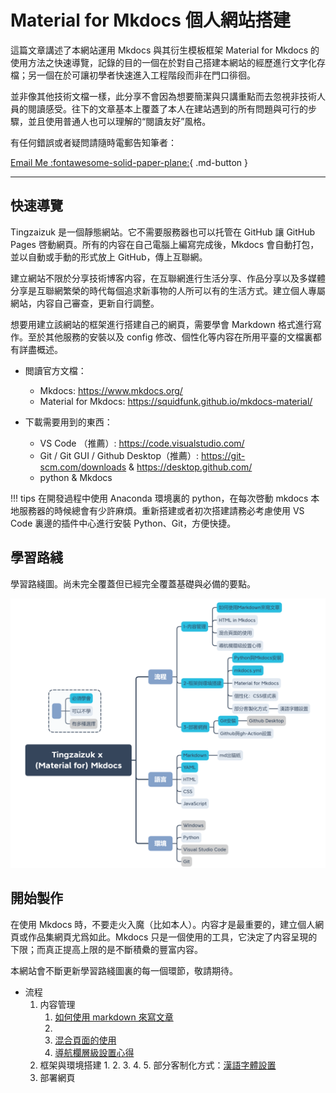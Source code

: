 # Material for Mkdocs 個人網站搭建

這篇文章講述了本網站運用 Mkdocs 與其衍生模板框架 Material for Mkdocs 的使用方法之快速導覽，記錄的目的一個在於對自己搭建本網站的經歷進行文字化存檔；另一個在於可讓初學者快速進入工程階段而非在門口徘徊。

並非像其他技術文檔一樣，此分享不會因為想要簡潔與只講重點而去忽視非技術人員的閱讀感受。往下的文章基本上覆蓋了本人在建站遇到的所有問題與可行的步驟，並且使用普通人也可以理解的“閱讀友好”風格。

有任何錯誤或者疑問請隨時電郵告知筆者：<br>

[Email Me :fontawesome-solid-paper-plane:](mailto:<wulited@outlook.com>){ .md-button }

---

## 快速導覽

Tingzaizuk 是一個靜態網站。它不需要服務器也可以托管在 GitHub 讓 GitHub Pages 啓動網頁。所有的内容在自己電腦上編寫完成後，Mkdocs 會自動打包，並以自動或手動的形式放上 GitHub，傳上互聯網。

建立網站不限於分享技術博客内容，在互聯網進行生活分享、作品分享以及多媒體分享是互聯網繁榮的時代每個追求新事物的人所可以有的生活方式。建立個人專屬網站，内容自己審查，更新自行調整。

想要用建立該網站的框架進行搭建自己的網頁，需要學會 Markdown 格式進行寫作。至於其他服務的安裝以及 config 修改、個性化等内容在所用平臺的文檔裏都有詳盡概述。

- 閲讀官方文檔：
    - Mkdocs: <https://www.mkdocs.org/>
    - Material for Mkdocs: <https://squidfunk.github.io/mkdocs-material/>

- 下載需要用到的東西：
    - VS Code （推薦）: <https://code.visualstudio.com/>
    - Git / Git GUI / Github Desktop（推薦）: <https://git-scm.com/downloads> & <https://desktop.github.com/>
    - python & Mkdocs

!!! tips
    在開發過程中使用 Anaconda 環境裏的 python，在每次啓動 mkdocs 本地服務器的時候總會有少許麻煩。重新搭建或者初次搭建請務必考慮使用 VS Code 裏邊的插件中心進行安裝 Python、Git，方便快捷。


## 學習路綫

學習路綫圖。尚未完全覆蓋但已經完全覆蓋基礎與必備的要點。

![learn path of mkdocs](img/orgtree_Mkdocs.png)

## 開始製作

在使用 Mkdocs 時，不要走火入魔（比如本人）。内容才是最重要的，建立個人網頁或作品集網頁尤爲如此。Mkdocs 只是一個使用的工具，它決定了内容呈現的下限；而真正提高上限的是不斷積纍的豐富内容。

本網站會不斷更新學習路綫圖裏的每一個環節，敬請期待。

- 流程
    1. 内容管理
        1. [如何使用 markdown 來寫文章](./md-guide.md)
        2. 
        3. [混合頁面的使用](./mixedmkdocs.md)
        4. [導航欄層級設置心得](./mkdocs-nav.md)
    2. 框架與環境搭建
        1. 
        2. 
        3. 
        4. 
        5. 部分客制化方式：[漢語字體設置](./chnfonts.md)
    3. 部署網頁


<br>
